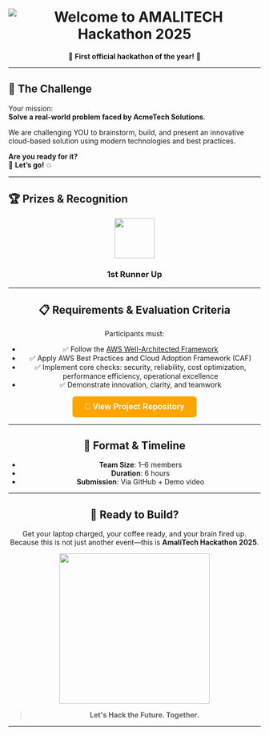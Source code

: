 <!-- README.md -->

<h1 align="center">
  <img src="https://readme-typing-svg.herokuapp.com?font=Fira+Code&weight=700&size=40&pause=1000&color=FFA500&center=true&vCenter=true&width=900&lines=🔥+WELCOME+TO+AMALITECH+HACKATHON+2025!+🔥" alt="Welcome to AMALITECH Hackathon 2025" />
</h1>


<p align="center">
  🎉 <strong>First official hackathon of the year!</strong> 🎉  
</p>

---

## 🧠 The Challenge

Your mission:  
**Solve a real-world problem faced by AcmeTech Solutions**.

We are challenging YOU to brainstorm, build, and present an innovative cloud-based solution using modern technologies and best practices.

**Are you ready for it?**  
🎯 **Let’s go!** 💥

---

## 🏆 Prizes & Recognition

<div align="center">

<img src="https://cdn-icons-png.flaticon.com/512/2583/2583346.png" width="80"/>

<h3>1st Runner Up </h3>



  

   

---

## 📋 Requirements & Evaluation Criteria

Participants must:
- ✅ Follow the [AWS Well-Architected Framework](https://aws.amazon.com/architecture/well-architected/)
- ✅ Apply AWS Best Practices and Cloud Adoption Framework (CAF)
- ✅ Implement core checks: security, reliability, cost optimization, performance efficiency, operational excellence
- ✅ Demonstrate innovation, clarity, and teamwork

<p align="center">
  <a href="https://github.com/amalitech2025/acmetech-status-dashboard" target="blank">
    <button style="
      background-color: orange;
      color: white;
      padding: 12px 24px;
      font-size: 16px;
      font-weight: bold;
      border: none;
      border-radius: 6px;
      cursor: pointer;
      transition: background-color 0.3s ease;
    " 
    onmouseover="this.style.backgroundColor='green'" 
    onmouseout="this.style.backgroundColor='orange'">
      🚀 View Project Repository
    </button>
  </a>
</p>


---

## 🧩 Format & Timeline

- **Team Size**: 1–6 members  
- **Duration**: 6 hours  
- **Submission**: Via GitHub + Demo video

---

## 🚀 Ready to Build?

Get your laptop charged, your coffee ready, and your brain fired up.  
Because this is not just another event—this is **AmaliTech Hackathon 2025**.

<p align="center">
  <img src="https://media.giphy.com/media/l0MYt5jPR6QX5pnqM/giphy.gif" width="300"/>
</p>

> **Let's Hack the Future. Together.**

---

